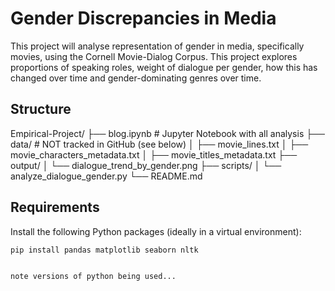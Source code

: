 # Gender Discrepancies in Media 

This project will analyse representation of gender in media, specifically movies, using the Cornell Movie-Dialog Corpus. This project explores proportions of speaking roles, weight of dialogue per gender, how this has changed over time and gender-dominating genres over time.

## Structure 
Empirical-Project/ ├── blog.ipynb # Jupyter Notebook with all analysis ├── data/ # NOT tracked in GitHub (see below) │ ├── movie_lines.txt │ ├── movie_characters_metadata.txt │ ├── movie_titles_metadata.txt ├── output/ │ └── dialogue_trend_by_gender.png ├── scripts/ │ └── analyze_dialogue_gender.py └── README.md

## Requirements 
Install the following Python packages (ideally in a virtual environment):

```bash
pip install pandas matplotlib seaborn nltk


note versions of python being used...
